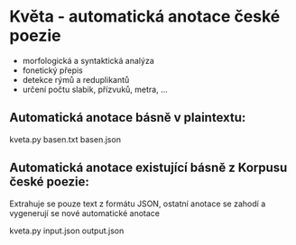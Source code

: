 # Květa - automatická anotace české poezie

- morfologická a syntaktická analýza
- fonetický přepis
- detekce rýmů a reduplikantů
- určení počtu slabik, přízvuků, metra, ...

## Automatická anotace básně v plaintextu:
kveta.py basen.txt basen.json

## Automatická anotace existující básně z Korpusu české poezie:
Extrahuje se pouze text z formátu JSON, ostatní anotace se zahodí a vygenerují se nové automatické anotace

kveta.py input.json output.json

